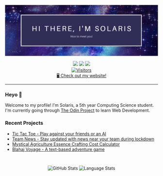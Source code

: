<img src="https://github.com/AnimatorOfSouls/AnimatorOfSouls/blob/main/GitHub%20Banner.png" alt="GitHub README Banner">

<p align="center">
  <a href="https://www.linkedin.com/in/solaris-li-48237b199/"><img src="https://img.shields.io/badge/linkedin-%230077B5.svg?&style=for-the-badge&logo=linkedin&logoColor=white" height=25></a>
  <a href="https://www.youtube.com/@SilencedGoose"><img src="https://img.shields.io/badge/YouTube-FF0000?style=for-the-badge&logo=youtube&logoColor=white" height=25></a>
  <a href="mailto:project.ocearia@gmail.com"><img src="https://img.shields.io/badge/Gmail-FF0000?style=for-the-badge&logo=gmail&logoColor=white" height=25></a>
  
  <br>
  <a href="https://visitor-badge.laobi.icu/badge?page_id=animatorofsouls.visitor-badge&title=Visits"><img src="https://visitor-badge.laobi.icu/badge?page_id=animatorofsouls.visitor-badge&title=Visitors&color=purple" align="center" alt="Visitors"></a> 
  
  <br>
  <a href="https://solarisli.dev/">🖥️ Check out my website!</a>
</p>

<hr>

<h3>Heyo 👋</h3>
<p>
  Welcome to my profile! I'm Solaris, a 5th year Computing Science student. I'm currently going through 
  <a href="https://www.theodinproject.com/">The Odin Project</a>
   to learn Web Development.
</p>

<h3>Recent Projects</h3>
<ul>
  <li><a href="https://github.com/AnimatorOfSouls/odin-tic-tac-toe">Tic Tac Toe - Play against your friends or an AI</a></li>
  <li><a href="https://github.com/AnimatorOfSouls/Team-News">Team News - Stay updated with news near your team during lockdown</a></li>
  <li><a href="https://github.com/AnimatorOfSouls/Inferium-Calculator">Mystical Agriculture Essence Crafting Cost Calculator</a></li>
  <li><a href="https://github.com/AnimatorOfSouls/Blahaj-Voyage">Blahaj Voyage - A text-based adventure game</a></li>
</ul>

<br>
<p align="center">
  <img src="https://github-readme-stats.vercel.app/api?username=silencedgoose&theme=shades-of-purple" alt="GitHub Stats">
  <img src="https://github-readme-stats.vercel.app/api/top-langs/?username=silencedgoose&layout=compact&theme=shades-of-purple" alt="Language Stats">     
</p>









